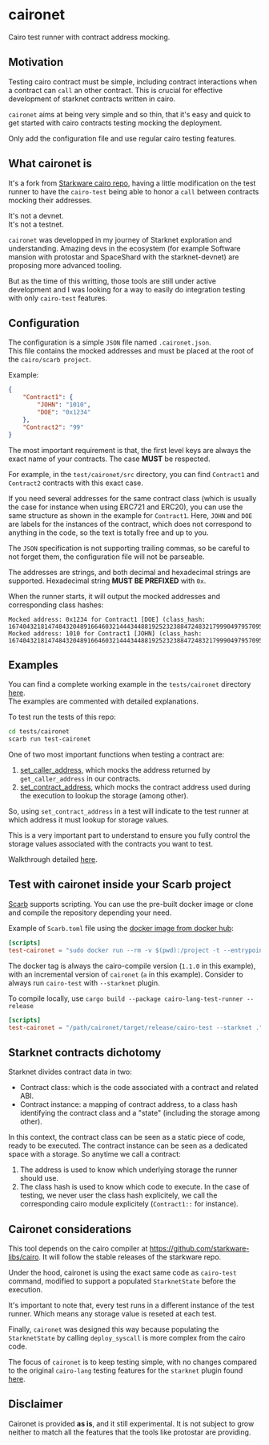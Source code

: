 # caironet
Cairo test runner with contract address mocking.

## Motivation

Testing cairo contract must be simple, including contract interactions
when a contract can `call` an other contract. This is crucial for
effective development of starknet contracts written in cairo.

`caironet` aims at being very simple and so thin, that it's easy
and quick to get started with cairo contracts testing mocking the deployment.

Only add the configuration file and use regular cairo testing features.

## What caironet is

It's a fork from [Starkware cairo repo](https://github.com/starkware-libs/cairo),
having a little modification on the test runner to have the `cairo-test`
being able to honor a `call` between contracts mocking their addresses.

It's not a devnet.  
It's not a testnet.  

`caironet` was developped in my journey of Starknet exploration and understanding.
Amazing devs in the ecosystem (for example Software mansion with protostar and SpaceShard with the starknet-devnet) are proposing more advanced tooling.

But as the time of this writting, those tools are still under active development and I was looking
for a way to easily do integration testing with only `cairo-test` features.

## Configuration

The configuration is a simple `JSON` file named `.caironet.json`.  
This file contains the mocked addresses and must be placed at the root of the `cairo/scarb project`.

Example:
```json
{
    "Contract1": {
        "JOHN": "1010",
        "DOE": "0x1234"
    },
    "Contract2": "99"
}

```

The most important requirement is that, the first level keys are always the
exact name of your contracts. The case **MUST** be respected.

For example, in the `test/caironet/src` directory, you can find `Contract1` and `Contract2`
contracts with this exact case.

If you need several addresses for the same contract class (which is usually the case
for instance when using ERC721 and ERC20), you can use the same structure as
shown in the example for `Contract1`. Here, `JOHN` and `DOE` are labels for the instances
of the contract, which does not correspond to anything in the code, so the text
is totally free and up to you.

The `JSON` specification is not supporting trailing commas, so be careful
to not forget them, the configuration file will not be parseable.

The addresses are strings, and both decimal and hexadecimal strings are supported.
Hexadecimal string **MUST BE PREFIXED** with `0x`.

When the runner starts, it will output the mocked addresses and corresponding class hashes:

```
Mocked address: 0x1234 for Contract1 [DOE] (class_hash: 1674043218147484320489166460321444344881925232388472483217999049795709544553)
Mocked address: 1010 for Contract1 [JOHN] (class_hash: 1674043218147484320489166460321444344881925232388472483217999049795709544553)
```

## Examples

You can find a complete working example in the `tests/caironet` directory [here](https://github.com/glihm/cairo/blob/1.1.0/tests/caironet/tests/test_1.cairo).  
The examples are commented with detailed explanations.

To test run the tests of this repo:

```bash
cd tests/caironet
scarb run test-caironet
```

One of two most important functions when testing a contract are:
1. [set_caller_address](https://github.com/starkware-libs/cairo/blob/c4dcdf689840313e27f6305ba89d489169a68348/corelib/src/starknet/testing.cairo#L3), which mocks the
address returned by `get_caller_address` in our contracts.
2. [set_contract_address](https://github.com/starkware-libs/cairo/blob/c4dcdf689840313e27f6305ba89d489169a68348/corelib/src/starknet/testing.cairo#L4), which mocks the
contract address used during the execution to lookup the storage (among other).

So, using `set_contract_address` in a test will indicate to the test runner at which address it must lookup for storage values.

This is a very important part to understand to ensure you fully control the storage values associated with the contracts you want to test.

Walkthrough detailed [here](https://github.com/glihm/cairo/blob/1.1.0/tests/caironet/tests/test_1.cairo#L22).

## Test with caironet inside your Scarb project

[Scarb](https://github.com/software-mansion/scarb) supports scripting.
You can use the pre-built docker image or clone and compile the repository depending your need.

Example of `Scarb.toml` file using the [docker image from docker hub](https://hub.docker.com/r/glihm/caironet/tags):

```toml
[scripts]
test-caironet = "sudo docker run --rm -v $(pwd):/project -t --entrypoint cairo-test glihm/caironet:1.1.0-a --starknet /project/"
```
The docker tag is always the cairo-compile version (`1.1.0` in this example), with an incremental version of `caironet` (`a` in this example).
Consider to always run `cairo-test` with `--starknet` plugin.

To compile locally, use `cargo build --package cairo-lang-test-runner --release`

```toml
[scripts]
test-caironet = "/path/caironet/target/release/cairo-test --starknet ."
```

## Starknet contracts dichotomy

Starknet divides contract data in two:
* Contract class: which is the code associated with a contract and related ABI.
* Contract instance: a mapping of contract address, to a class hash identifying the contract class and a "state" (including the storage among other).

In this context, the contract class can be seen as a static piece of code, ready to be executed.
The contract instance can be seen as a dedicated space with a storage. So anytime we call a contract:

1. The address is used to know which underlying storage the runner should use.
2. The class hash is used to know which code to execute. In the case of testing,
we never user the class hash explicitely, we call the corresponding cairo module explicitely (`Contract1::` for instance).

## Caironet considerations

This tool depends on the cairo compiler at https://github.com/starkware-libs/cairo.
It will follow the stable releases of the starkware repo.

Under the hood, caironet is using the exact same code as `cairo-test` command,
modified to support a populated `StarknetState` before the execution.

It's important to note that, every test runs in a different instance of the test runner.
Which means any storage value is reseted at each test.

Finally, `caironet` was designed this way because populating the `StarknetState` by calling
`deploy_syscall` is more complex from the cairo code.

The focus of `caironet` is to keep testing simple, with no changes compared
to the original `cairo-lang` testing features for the `starknet` plugin found [here](https://github.com/starkware-libs/cairo/blob/c4dcdf689840313e27f6305ba89d489169a68348/corelib/src/starknet/testing.cairo).

## Disclaimer

Caironet is provided **as is**, and it still experimental.
It is not subject to grow neither to match all the features that the tools like protostar are providing.
